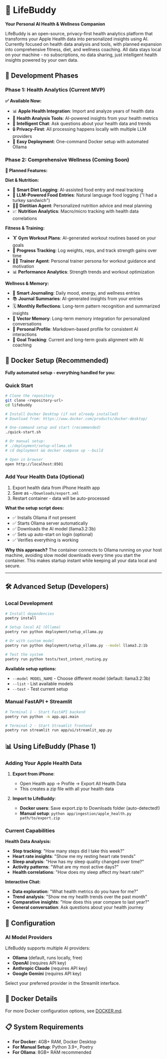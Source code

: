 # 🌟 LifeBuddy

**Your Personal AI Health & Wellness Companion**

LifeBuddy is an open-source, privacy-first health analytics platform that transforms your Apple Health data into personalized insights using AI. Currently focused on health data analysis and tools, with planned expansion into comprehensive fitness, diet, and wellness coaching. All data stays local on your machine - no subscriptions, no data sharing, just intelligent health insights powered by your own data.

## 🚀 Development Phases

### **Phase 1: Health Analytics (Current MVP)**
**✅ Available Now:**
- 📊 **Apple Health Integration**: Import and analyze years of health data
- 🤖 **Health Analysis Tools**: AI-powered insights from your health metrics
- 💬 **Intelligent Chat**: Ask questions about your health data and trends
- 🔒 **Privacy-First**: All processing happens locally with multiple LLM providers
- 🐳 **Easy Deployment**: One-command Docker setup with automated Ollama

### **Phase 2: Comprehensive Wellness (Coming Soon)**
**🔮 Planned Features:**

**Diet & Nutrition:**
- 🥗 **Smart Diet Logging**: AI-assisted food entry and meal tracking
- 🍎 **LLM-Powered Food Entries**: Natural language food logging ("I had a turkey sandwich")
- 👨‍⚕️ **Dietitian Agent**: Personalized nutrition advice and meal planning
- 📈 **Nutrition Analytics**: Macro/micro tracking with health data correlations

**Fitness & Training:**
- 🏋️ **Gym Workout Plans**: AI-generated workout routines based on your goals
- 💪 **Progress Tracking**: Log weights, reps, and track strength gains over time
- 🏃‍♂️ **Trainer Agent**: Personal trainer persona for workout guidance and motivation
- 📊 **Performance Analytics**: Strength trends and workout optimization

**Wellness & Memory:**
- 📝 **Smart Journaling**: Daily mood, energy, and wellness entries
- 📚 **Journal Summaries**: AI-generated insights from your entries
- 🗓️ **Monthly Reflections**: Long-term pattern recognition and summarized insights
- 🧠 **Vector Memory**: Long-term memory integration for personalized conversations
- 👤 **Personal Profile**: Markdown-based profile for consistent AI interactions
- 🎯 **Goal Tracking**: Current and long-term goals alignment with AI coaching

## 🐳 Docker Setup (Recommended)

**Fully automated setup - everything handled for you:**

### Quick Start
```bash
# Clone the repository
git clone <repository-url>
cd lifebuddy

# Install Docker Desktop (if not already installed)
# Download from: https://www.docker.com/products/docker-desktop/

# One-command setup and start (recommended)
./quick-start.sh

# Or manual setup:
# ./deployment/setup-ollama.sh
# cd deployment && docker compose up --build

# Open in browser
open http://localhost:8501
```

### Add Your Health Data (Optional)
1. Export health data from iPhone Health app
2. Save as `~/Downloads/export.xml` 
3. Restart container - data will be auto-processed

**What the setup script does:**
- ✅ Installs Ollama if not present
- ✅ Starts Ollama server automatically  
- ✅ Downloads the AI model (llama3.2:3b)
- ✅ Sets up auto-start on login (optional)
- ✅ Verifies everything is working

**Why this approach?** The container connects to Ollama running on your host machine, avoiding slow model downloads every time you start the container. This makes startup instant while keeping all your data local and secure.

---

## 🛠️ Advanced Setup (Developers)

### Local Development

```bash
# Install dependencies
poetry install

# Setup local AI (Ollama)
poetry run python deployment/setup_ollama.py

# Or with custom model
poetry run python deployment/setup_ollama.py --model llama3.2:1b

# Test the system
poetry run python tests/test_intent_routing.py
```

**Available setup options:**
- `--model MODEL_NAME` - Choose different model (default: llama3.2:3b)
- `--list` - List available models
- `--test` - Test current setup

### Manual FastAPI + Streamlit

```bash
# Terminal 1 - Start FastAPI backend
poetry run python -m app.api.main

# Terminal 2 - Start Streamlit frontend  
poetry run streamlit run app/ui/streamlit_app.py
```

## 📊 Using LifeBuddy (Phase 1)

### Adding Your Apple Health Data

1. **Export from iPhone**: 
   - Open Health app → Profile → Export All Health Data
   - This creates a zip file with all your health data

2. **Import to LifeBuddy**:
   - **Docker users**: Save export.zip to Downloads folder (auto-detected!)
   - **Manual setup**: `python app/ingestion/apple_health.py path/to/export.zip`

### Current Capabilities

**Health Data Analysis:**
- **Step tracking**: "How many steps did I take this week?"
- **Heart rate insights**: "Show me my resting heart rate trends"
- **Sleep analysis**: "How has my sleep quality changed over time?"
- **Activity patterns**: "What are my most active days?"
- **Health correlations**: "How does my sleep affect my heart rate?"

**Interactive Chat:**
- **Data exploration**: "What health metrics do you have for me?"
- **Trend analysis**: "Show me my health trends over the past month"
- **Comparative insights**: "How does this year compare to last year?"
- **General conversation**: Ask questions about your health journey

## 🔧 Configuration

### AI Model Providers

LifeBuddy supports multiple AI providers:

- **Ollama** (default, runs locally, free)
- **OpenAI** (requires API key)
- **Anthropic Claude** (requires API key)
- **Google Gemini** (requires API key)

Select your preferred provider in the Streamlit interface.

## 🐳 Docker Details

For more Docker configuration options, see [DOCKER.md](deployment/DOCKER.md).

## 📋 System Requirements

- **For Docker**: 4GB+ RAM, Docker Desktop
- **For Manual Setup**: Python 3.9+, Poetry
- **For Ollama**: 8GB+ RAM recommended

